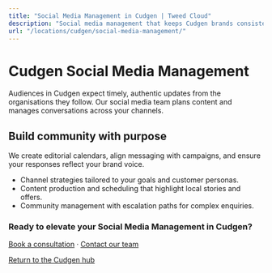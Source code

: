 ```yaml
---
title: "Social Media Management in Cudgen | Tweed Cloud"
description: "Social media management that keeps Cudgen brands consistent and engaging."
url: "/locations/cudgen/social-media-management/"
---
```


# Cudgen Social Media Management

Audiences in Cudgen expect timely, authentic updates from the organisations they follow. Our social media team plans content and manages conversations across your channels.

## Build community with purpose

We create editorial calendars, align messaging with campaigns, and ensure your responses reflect your brand voice.

- Channel strategies tailored to your goals and customer personas.
- Content production and scheduling that highlight local stories and offers.
- Community management with escalation paths for complex enquiries.

### Ready to elevate your Social Media Management in Cudgen?

[Book a consultation](/consultation/) · [Contact our team](/contact/)

[Return to the Cudgen hub](/locations/cudgen/)

